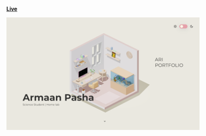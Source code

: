 **[Live](https://arsanya.in/)**

![Home page screenshot](public/social/screenshot.png?raw=true "Home page screenshot")
